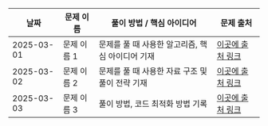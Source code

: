 | 날짜       | 문제 이름   | 풀이 방법 / 핵심 아이디어                        | 문제 출처                |
| ---------- | ----------- | ------------------------------------------------ | ------------------------ |
| 2025-03-01 | 문제 이름 1 | 문제를 풀 때 사용한 알고리즘, 핵심 아이디어 기재 | [이곳에 출처 링크](링크) |
| 2025-03-02 | 문제 이름 2 | 문제를 풀 때 사용한 자료 구조 및 풀이 전략 기재  | [이곳에 출처 링크](링크) |
| 2025-03-03 | 문제 이름 3 | 풀이 방법, 코드 최적화 방법 기록                 | [이곳에 출처 링크](링크) |
